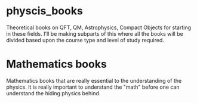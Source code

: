 # physcis_books
Theoretical books on QFT, QM, Astrophysics, Compact Objects for starting in these fields. I'll be making subparts of this where all the books will be divided based upon the course type and level of study required.

# Mathematics books 
Mathematics books that are really essential to the understanding of the physics. It is really important to understand the "math" before one can understand the hiding physics behind.
